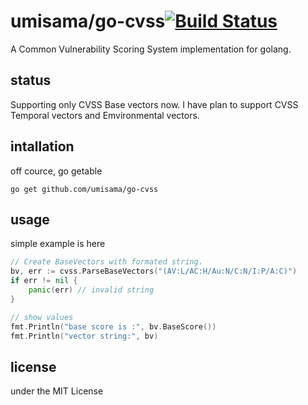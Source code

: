 # umisama/go-cvss[![Build Status](https://travis-ci.org/umisama/cvss.svg?branch=master)](https://travis-ci.org/umisama/cvss)
A Common Vulnerability Scoring System implementation for golang.

## status
Supporting only CVSS Base vectors now.
I have plan to support CVSS Temporal vectors and Emvironmental vectors.

## intallation
off cource, go getable
```
go get github.com/umisama/go-cvss
``` 

## usage
simple example is here
```go
// Create BaseVectors with formated string.
bv, err := cvss.ParseBaseVectors("(AV:L/AC:H/Au:N/C:N/I:P/A:C)")
if err != nil {
	panic(err) // invalid string
}

// show values
fmt.Println("base score is :", bv.BaseScore())
fmt.Println("vector string:", bv)
```

## license
under the MIT License
